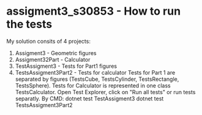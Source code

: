 # assigment3_s30853 - How to run the tests
My solution consits of 4 projects:
  1) Assigment3 - Geometric figures 
  2) Assigment32Part - Calculator
  3) TestAssigment3 - Tests for Part1 figures
  4) TestsAssigment3Part2 - Tests for calculator
Tests for Part 1 are separated by figures (TestsCube, TestsCylinder, TestsRectangle, TestsSphere). Tests for Calculator is represented in one class TestsCalculator.
Open Test Explorer, click on "Run all tests" or run tests separatly.
By CMD:
  dotnet test TestAssigment3
  dotnet test TestsAssigment3Part2  
